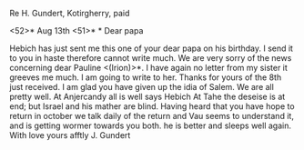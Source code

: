 Re H. Gundert, Kotirgherry, paid

<52>* Aug 13th <51>*
 <Wednesday>*
Dear papa

Hebich has just sent me this one of your dear papa on his birthday. I send it to you in haste therefore cannot write much. We are very sorry of the news concerning dear Pauline <(Irion)>*. I have again no letter from my sister it greeves me much. I am going to write to her. Thanks for yours of the 8th just received. I am glad you have given up the idia of Salem. 
We are all pretty well. At Anjercandy all is well says Hebich At Tahe the deseise is at end; but Israel and his mather are blind. Having heard that you have hope to return in october we talk daily of the return and Vau seems to understand it, and is getting wormer towards you both. he is better and sleeps well again.
With love
 yours afftly
 J. Gundert

